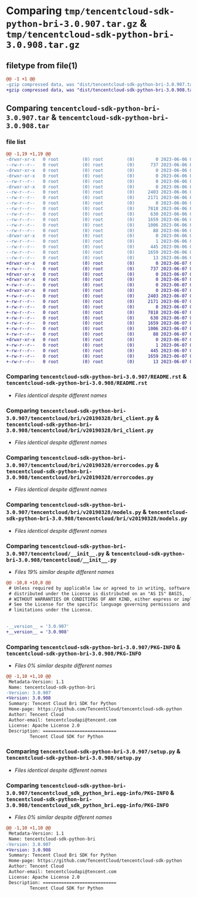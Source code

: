 # Comparing `tmp/tencentcloud-sdk-python-bri-3.0.907.tar.gz` & `tmp/tencentcloud-sdk-python-bri-3.0.908.tar.gz`

## filetype from file(1)

```diff
@@ -1 +1 @@
-gzip compressed data, was "dist/tencentcloud-sdk-python-bri-3.0.907.tar", last modified: Tue Jun  6 02:20:04 2023, max compression
+gzip compressed data, was "dist/tencentcloud-sdk-python-bri-3.0.908.tar", last modified: Wed Jun  7 00:18:04 2023, max compression
```

## Comparing `tencentcloud-sdk-python-bri-3.0.907.tar` & `tencentcloud-sdk-python-bri-3.0.908.tar`

### file list

```diff
@@ -1,19 +1,19 @@
-drwxr-xr-x   0 root         (0) root         (0)        0 2023-06-06 02:20:04.000000 tencentcloud-sdk-python-bri-3.0.907/
--rw-r--r--   0 root         (0) root         (0)      737 2023-06-06 02:20:04.000000 tencentcloud-sdk-python-bri-3.0.907/README.rst
-drwxr-xr-x   0 root         (0) root         (0)        0 2023-06-06 02:20:04.000000 tencentcloud-sdk-python-bri-3.0.907/tencentcloud/
-drwxr-xr-x   0 root         (0) root         (0)        0 2023-06-06 02:20:04.000000 tencentcloud-sdk-python-bri-3.0.907/tencentcloud/bri/
--rw-r--r--   0 root         (0) root         (0)        0 2023-06-06 02:20:04.000000 tencentcloud-sdk-python-bri-3.0.907/tencentcloud/bri/__init__.py
-drwxr-xr-x   0 root         (0) root         (0)        0 2023-06-06 02:20:04.000000 tencentcloud-sdk-python-bri-3.0.907/tencentcloud/bri/v20190328/
--rw-r--r--   0 root         (0) root         (0)     2403 2023-06-06 02:20:04.000000 tencentcloud-sdk-python-bri-3.0.907/tencentcloud/bri/v20190328/bri_client.py
--rw-r--r--   0 root         (0) root         (0)     2171 2023-06-06 02:20:04.000000 tencentcloud-sdk-python-bri-3.0.907/tencentcloud/bri/v20190328/errorcodes.py
--rw-r--r--   0 root         (0) root         (0)        0 2023-06-06 02:20:04.000000 tencentcloud-sdk-python-bri-3.0.907/tencentcloud/bri/v20190328/__init__.py
--rw-r--r--   0 root         (0) root         (0)     7818 2023-06-06 02:20:04.000000 tencentcloud-sdk-python-bri-3.0.907/tencentcloud/bri/v20190328/models.py
--rw-r--r--   0 root         (0) root         (0)      630 2023-06-06 02:20:04.000000 tencentcloud-sdk-python-bri-3.0.907/tencentcloud/__init__.py
--rw-r--r--   0 root         (0) root         (0)     1659 2023-06-06 02:20:04.000000 tencentcloud-sdk-python-bri-3.0.907/PKG-INFO
--rw-r--r--   0 root         (0) root         (0)     1006 2023-06-06 02:20:04.000000 tencentcloud-sdk-python-bri-3.0.907/setup.py
--rw-r--r--   0 root         (0) root         (0)       88 2023-06-06 02:20:04.000000 tencentcloud-sdk-python-bri-3.0.907/setup.cfg
-drwxr-xr-x   0 root         (0) root         (0)        0 2023-06-06 02:20:04.000000 tencentcloud-sdk-python-bri-3.0.907/tencentcloud_sdk_python_bri.egg-info/
--rw-r--r--   0 root         (0) root         (0)        1 2023-06-06 02:20:04.000000 tencentcloud-sdk-python-bri-3.0.907/tencentcloud_sdk_python_bri.egg-info/dependency_links.txt
--rw-r--r--   0 root         (0) root         (0)      445 2023-06-06 02:20:04.000000 tencentcloud-sdk-python-bri-3.0.907/tencentcloud_sdk_python_bri.egg-info/SOURCES.txt
--rw-r--r--   0 root         (0) root         (0)     1659 2023-06-06 02:20:04.000000 tencentcloud-sdk-python-bri-3.0.907/tencentcloud_sdk_python_bri.egg-info/PKG-INFO
--rw-r--r--   0 root         (0) root         (0)       13 2023-06-06 02:20:04.000000 tencentcloud-sdk-python-bri-3.0.907/tencentcloud_sdk_python_bri.egg-info/top_level.txt
+drwxr-xr-x   0 root         (0) root         (0)        0 2023-06-07 00:18:04.000000 tencentcloud-sdk-python-bri-3.0.908/
+-rw-r--r--   0 root         (0) root         (0)      737 2023-06-07 00:18:04.000000 tencentcloud-sdk-python-bri-3.0.908/README.rst
+drwxr-xr-x   0 root         (0) root         (0)        0 2023-06-07 00:18:04.000000 tencentcloud-sdk-python-bri-3.0.908/tencentcloud/
+drwxr-xr-x   0 root         (0) root         (0)        0 2023-06-07 00:18:04.000000 tencentcloud-sdk-python-bri-3.0.908/tencentcloud/bri/
+-rw-r--r--   0 root         (0) root         (0)        0 2023-06-07 00:18:04.000000 tencentcloud-sdk-python-bri-3.0.908/tencentcloud/bri/__init__.py
+drwxr-xr-x   0 root         (0) root         (0)        0 2023-06-07 00:18:04.000000 tencentcloud-sdk-python-bri-3.0.908/tencentcloud/bri/v20190328/
+-rw-r--r--   0 root         (0) root         (0)     2403 2023-06-07 00:18:04.000000 tencentcloud-sdk-python-bri-3.0.908/tencentcloud/bri/v20190328/bri_client.py
+-rw-r--r--   0 root         (0) root         (0)     2171 2023-06-07 00:18:04.000000 tencentcloud-sdk-python-bri-3.0.908/tencentcloud/bri/v20190328/errorcodes.py
+-rw-r--r--   0 root         (0) root         (0)        0 2023-06-07 00:18:04.000000 tencentcloud-sdk-python-bri-3.0.908/tencentcloud/bri/v20190328/__init__.py
+-rw-r--r--   0 root         (0) root         (0)     7818 2023-06-07 00:18:04.000000 tencentcloud-sdk-python-bri-3.0.908/tencentcloud/bri/v20190328/models.py
+-rw-r--r--   0 root         (0) root         (0)      630 2023-06-07 00:18:04.000000 tencentcloud-sdk-python-bri-3.0.908/tencentcloud/__init__.py
+-rw-r--r--   0 root         (0) root         (0)     1659 2023-06-07 00:18:04.000000 tencentcloud-sdk-python-bri-3.0.908/PKG-INFO
+-rw-r--r--   0 root         (0) root         (0)     1006 2023-06-07 00:18:04.000000 tencentcloud-sdk-python-bri-3.0.908/setup.py
+-rw-r--r--   0 root         (0) root         (0)       88 2023-06-07 00:18:04.000000 tencentcloud-sdk-python-bri-3.0.908/setup.cfg
+drwxr-xr-x   0 root         (0) root         (0)        0 2023-06-07 00:18:04.000000 tencentcloud-sdk-python-bri-3.0.908/tencentcloud_sdk_python_bri.egg-info/
+-rw-r--r--   0 root         (0) root         (0)        1 2023-06-07 00:18:04.000000 tencentcloud-sdk-python-bri-3.0.908/tencentcloud_sdk_python_bri.egg-info/dependency_links.txt
+-rw-r--r--   0 root         (0) root         (0)      445 2023-06-07 00:18:04.000000 tencentcloud-sdk-python-bri-3.0.908/tencentcloud_sdk_python_bri.egg-info/SOURCES.txt
+-rw-r--r--   0 root         (0) root         (0)     1659 2023-06-07 00:18:04.000000 tencentcloud-sdk-python-bri-3.0.908/tencentcloud_sdk_python_bri.egg-info/PKG-INFO
+-rw-r--r--   0 root         (0) root         (0)       13 2023-06-07 00:18:04.000000 tencentcloud-sdk-python-bri-3.0.908/tencentcloud_sdk_python_bri.egg-info/top_level.txt
```

### Comparing `tencentcloud-sdk-python-bri-3.0.907/README.rst` & `tencentcloud-sdk-python-bri-3.0.908/README.rst`

 * *Files identical despite different names*

### Comparing `tencentcloud-sdk-python-bri-3.0.907/tencentcloud/bri/v20190328/bri_client.py` & `tencentcloud-sdk-python-bri-3.0.908/tencentcloud/bri/v20190328/bri_client.py`

 * *Files identical despite different names*

### Comparing `tencentcloud-sdk-python-bri-3.0.907/tencentcloud/bri/v20190328/errorcodes.py` & `tencentcloud-sdk-python-bri-3.0.908/tencentcloud/bri/v20190328/errorcodes.py`

 * *Files identical despite different names*

### Comparing `tencentcloud-sdk-python-bri-3.0.907/tencentcloud/bri/v20190328/models.py` & `tencentcloud-sdk-python-bri-3.0.908/tencentcloud/bri/v20190328/models.py`

 * *Files identical despite different names*

### Comparing `tencentcloud-sdk-python-bri-3.0.907/tencentcloud/__init__.py` & `tencentcloud-sdk-python-bri-3.0.908/tencentcloud/__init__.py`

 * *Files 19% similar despite different names*

```diff
@@ -10,8 +10,8 @@
 # Unless required by applicable law or agreed to in writing, software
 # distributed under the License is distributed on an "AS IS" BASIS,
 # WITHOUT WARRANTIES OR CONDITIONS OF ANY KIND, either express or implied.
 # See the License for the specific language governing permissions and
 # limitations under the License.
 
 
-__version__ = '3.0.907'
+__version__ = '3.0.908'
```

### Comparing `tencentcloud-sdk-python-bri-3.0.907/PKG-INFO` & `tencentcloud-sdk-python-bri-3.0.908/PKG-INFO`

 * *Files 0% similar despite different names*

```diff
@@ -1,10 +1,10 @@
 Metadata-Version: 1.1
 Name: tencentcloud-sdk-python-bri
-Version: 3.0.907
+Version: 3.0.908
 Summary: Tencent Cloud Bri SDK for Python
 Home-page: https://github.com/TencentCloud/tencentcloud-sdk-python
 Author: Tencent Cloud
 Author-email: tencentcloudapi@tencent.com
 License: Apache License 2.0
 Description: ============================
         Tencent Cloud SDK for Python
```

### Comparing `tencentcloud-sdk-python-bri-3.0.907/setup.py` & `tencentcloud-sdk-python-bri-3.0.908/setup.py`

 * *Files identical despite different names*

### Comparing `tencentcloud-sdk-python-bri-3.0.907/tencentcloud_sdk_python_bri.egg-info/PKG-INFO` & `tencentcloud-sdk-python-bri-3.0.908/tencentcloud_sdk_python_bri.egg-info/PKG-INFO`

 * *Files 0% similar despite different names*

```diff
@@ -1,10 +1,10 @@
 Metadata-Version: 1.1
 Name: tencentcloud-sdk-python-bri
-Version: 3.0.907
+Version: 3.0.908
 Summary: Tencent Cloud Bri SDK for Python
 Home-page: https://github.com/TencentCloud/tencentcloud-sdk-python
 Author: Tencent Cloud
 Author-email: tencentcloudapi@tencent.com
 License: Apache License 2.0
 Description: ============================
         Tencent Cloud SDK for Python
```

